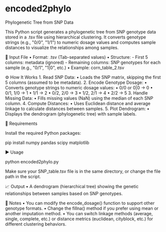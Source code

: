 # encoded2phylo

Phylogenetic Tree from SNP Data 

This Python script generates a phylogenetic tree from SNP genotype data stored in a .tsv file using hierarchical clustering. It converts genotype strings (e.g., "0/0", "1/1") to numeric dosage values and computes sample distances to visualize the relationships among samples.

📂 Input File
	•	Format: .tsv (Tab-separated values)
	•	Structure:
	            - First 5 columns: metadata (ignored)
	            - Remaining columns: SNP genotypes for each sample (e.g., "0/1", "1|0", etc.)
	• Example: corn_table_2.tsv

⚙️ How It Works
	1.	Read SNP Data:
	•	Loads the SNP matrix, skipping the first 5 columns (assumed to be metadata).
	2.	Encode Genotype Dosage:
	•	Converts genotype strings to numeric dosage values:
	•	0/0 or 0|0 → 0
	•	0/1, 1/0 → 1
	•	1/1 → 2
	•	0/2, 2/0 → 3
	•	1/2, 2/1 → 4
	•	2/2 → 5
	3.	Handle Missing Data:
	•	Fills missing values (NaN) using the median of each SNP column.
	4.	Compute Distances:
	•	Uses Euclidean distance and average linkage to calculate distances between samples.
	5.	Plot Dendrogram:
	•	Displays the dendrogram (phylogenetic tree) with sample labels.

🧪 Requirements

Install the required Python packages:

pip install numpy pandas scipy matplotlib

▶️ Usage

python encoded2phylo.py

Make sure your SNP_table.tsv file is in the same directory, or change the file path in the script.

📈 Output
	•	A dendrogram (hierarchical tree) showing the genetic relationships between samples based on SNP genotypes.

📝 Notes
	•	You can modify the encode_dosage() function to support other genotype formats.
	•	Change the fillna() method if you prefer using mean or another imputation method.
	•	You can switch linkage methods (average, single, complete, etc.) or distance metrics (euclidean, cityblock, etc.) for different clustering behaviors.

